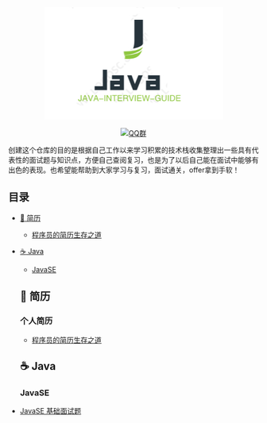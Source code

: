 <div align="center">

<img src="./img/logo/logo.jpg" width=""/>
</br>

[![QQ群](https://img.shields.io/badge/QQ%E7%BE%A4-82594417-blue.svg)](//jq.qq.com/?_wv=1027&k=5nTxYKs)
</div>

创建这个仓库的目的是根据自己工作以来学习积累的技术栈收集整理出一些具有代表性的面试题与知识点，方便自己查阅复习，也是为了以后自己能在面试中能够有出色的表现。也希望能帮助到大家学习与复习，面试通关，offer拿到手软！

## 目录
- [:book: 简历](#book-简历)
  - [程序员的简历生存之道](#book-简历)
- [:coffee: Java](#coffee-java)

  - [JavaSE](#javase)

  ## :book: 简历
  ### 个人简历
  * [程序员的简历生存之道](./resume/程序员的简历生存之道.md)
  ## :coffee: Java

  ### JavaSE
* [JavaSE 基础面试题]()
